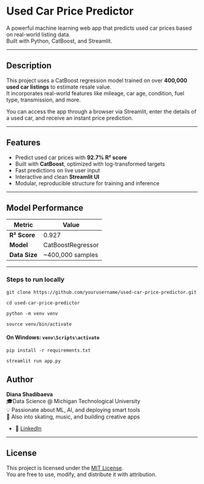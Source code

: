 #  Used Car Price Predictor

A powerful machine learning web app that predicts used car prices based on real-world listing data.  
Built with Python, CatBoost, and Streamlit.

---

## Description

This project uses a CatBoost regression model trained on over **400,000 used car listings** to estimate resale value.  
It incorporates real-world features like mileage, car age, condition, fuel type, transmission, and more.

You can access the app through a browser via Streamlit, enter the details of a used car, and receive an instant price prediction.

---

##  Features

-  Predict used car prices with **92.7% R² score**
-  Built with **CatBoost**, optimized with log-transformed targets
-  Fast predictions on live user input
-  Interactive and clean **Streamlit UI**
-  Modular, reproducible structure for training and inference

---

##  Model Performance

| Metric       | Value            |
|--------------|------------------|
| **R² Score** | 0.927            |
| **Model**    | CatBoostRegressor |
| **Data Size**| ~400,000 samples |

---

###  Steps to run locally


```git clone https://github.com/yourusername/used-car-price-predictor.git```

```cd used-car-price-predictor```

```python -m venv venv```

```source venv/bin/activate```      
#### On Windows:  ```venv\Scripts\activate```

```pip install -r requirements.txt```

```streamlit run app.py```

##  Author

**Diana Shadibaeva**  
🎓Data Science @ Michigan Technological University  
💡 Passionate about ML, AI, and deploying smart tools  
🧊 Also into skating, music, and building creative apps  

- 🔗 [LinkedIn](www.linkedin.com/in/diana-shadibaeva-1956b829a)

---

##  License

This project is licensed under the [MIT License](LICENSE).  
You are free to use, modify, and distribute it with attribution.


